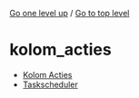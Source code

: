 <!-- generated by markdown-notes-tree -->

<!-- upward navigation links generated by markdown-notes-tree start here -->

[Go one level up](../SUMMARY.md) / [Go to top level](../../../../SUMMARY.md)

<!-- upward navigation links generated by markdown-notes-tree end here -->

# kolom_acties

<!-- optional markdown-notes-tree directory description starts here -->

<!-- optional markdown-notes-tree directory description ends here -->

- [Kolom Acties](README.md)
- [Taskscheduler](taskscheduler.md)
